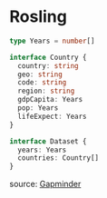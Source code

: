 # Rosling

```typescript
type Years = number[]

interface Country {
  country: string
  geo: string
  code: string
  region: string
  gdpCapita: Years
  pop: Years
  lifeExpect: Years
}

interface Dataset {
  years: Years
  countries: Country[]
}
```

source: [Gapminder](https://www.gapminder.org/data)

